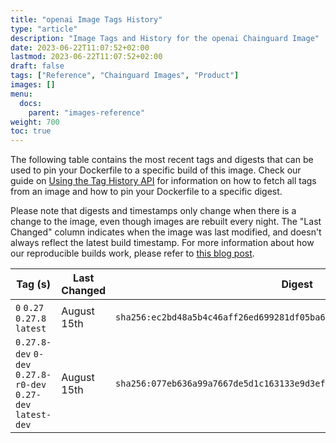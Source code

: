 ```yaml
---
title: "openai Image Tags History"
type: "article"
description: "Image Tags and History for the openai Chainguard Image"
date: 2023-06-22T11:07:52+02:00
lastmod: 2023-06-22T11:07:52+02:00
draft: false
tags: ["Reference", "Chainguard Images", "Product"]
images: []
menu:
  docs:
    parent: "images-reference"
weight: 700
toc: true
---
```


The following table contains the most recent tags and digests that can be used to pin your Dockerfile to a specific build of this image. Check our guide on [Using the Tag History API](/chainguard/chainguard-images/using-the-tag-history-api/) for information on how to fetch all tags from an image and how to pin your Dockerfile to a specific digest.

Please note that digests and timestamps only change when there is a change to the image, even though images are rebuilt every night. The "Last Changed" column indicates when the image was last modified, and doesn't always reflect the latest build timestamp. For more information about how our reproducible builds work, please refer to [this blog post](https://www.chainguard.dev/unchained/reproducing-chainguards-reproducible-image-builds).

| Tag (s)                                                       | Last Changed | Digest                                                                    |
|---------------------------------------------------------------|--------------|---------------------------------------------------------------------------|
|  `0` `0.27` `0.27.8` `latest`                                 | August 15th  | `sha256:ec2bd48a5b4c46aff26ed699281df05ba67f14884ee8f16b120ff746b3f7e2fa` |
|  `0.27.8-dev` `0-dev` `0.27.8-r0-dev` `0.27-dev` `latest-dev` | August 15th  | `sha256:077eb636a99a7667de5d1c163133e9d3efde08f935d73f510d354232e4c459b9` |
